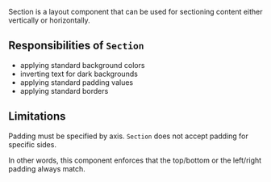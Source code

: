 Section is a layout component that can be used for sectioning content either vertically or
horizontally.

## Responsibilities of <code>Section</code>

* applying standard background colors
* inverting text for dark backgrounds
* applying standard padding values
* applying standard borders

## Limitations

Padding must be specified by axis. `Section` does not accept padding for specific sides. 

In other words, this component enforces that the top/bottom or the left/right padding
always match.

